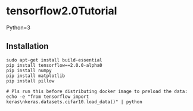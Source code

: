 # tensorflow2.0Tutorial

Python=3

## Installation
```
sudo apt-get install build-essential
pip install tensorflow==2.0.0-alpha0
pip install numpy
pip install matplotlib
pip install pillow

# Pls run this before distributing docker image to preload the data:
echo -e "from tensorflow import keras\nkeras.datasets.cifar10.load_data()" | python
```
